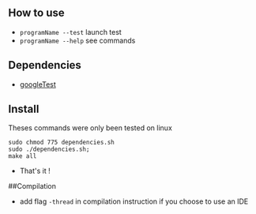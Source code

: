 ## How to use
 - `programName --test` launch test
 - `programName --help` see commands

## Dependencies
- [googleTest](https://github.com/google/googletest)

## Install
Theses commands were only been tested on linux

```
sudo chmod 775 dependencies.sh
sudo ./dependencies.sh;
make all
```
- That's it !

##Compilation
 - add flag `-thread` in compilation instruction if you choose to use an IDE
